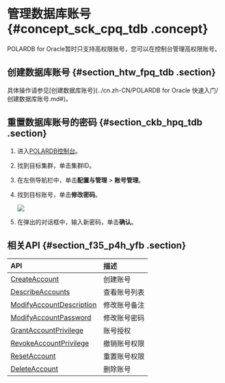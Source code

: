 # 管理数据库账号 {#concept_sck_cpq_tdb .concept}

POLARDB for Oracle暂时只支持高权限账号，您可以在控制台管理高权限账号。

## 创建数据库账号 {#section_htw_fpq_tdb .section}

具体操作请参见[创建数据库账号](../cn.zh-CN/POLARDB for Oracle 快速入门/创建数据库账号.md#)。

## 重置数据库账号的密码 {#section_ckb_hpq_tdb .section}

1.  进入[POLARDB控制台](https://polardb.console.aliyun.com)。
2.  找到目标集群，单击集群ID。
3.  在左侧导航栏中，单击**配置与管理** \> **账号管理**。
4.  找到目标账号，单击**修改密码**。

    ![](http://static-aliyun-doc.oss-cn-hangzhou.aliyuncs.com/assets/img/217482/155747536146918_zh-CN.png)

5.  在弹出的对话框中，输入新密码，单击**确认**。

## 相关API {#section_f35_p4h_yfb .section}

|API|描述|
|:--|:-|
|[CreateAccount](../cn.zh-CN/API参考/账号管理/CreateAccount.md#)|创建账号|
|[DescribeAccounts](../cn.zh-CN/API参考/账号管理/DescribeAccounts.md#)|查看账号列表|
|[ModifyAccountDescription](../cn.zh-CN/API参考/账号管理/ModifyAccountDescription.md#)|修改账号备注|
|[ModifyAccountPassword](../cn.zh-CN/API参考/账号管理/ModifyAccountPassword.md#)|修改账号密码|
|[GrantAccountPrivilege](../cn.zh-CN/API参考/账号管理/GrantAccountPrivilege.md#)|账号授权|
|[RevokeAccountPrivilege](../cn.zh-CN/API参考/账号管理/RevokeAccountPrivilege.md#)|撤销账号权限|
|[ResetAccount](../cn.zh-CN/API参考/账号管理/ResetAccount.md#)|重置账号权限|
|[DeleteAccount](../cn.zh-CN/API参考/账号管理/DeleteAccount.md#)|删除账号|

